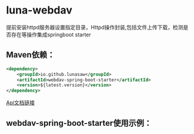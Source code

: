 # luna-webdav

提前安装httpd服务器设置指定目录，Httpd操作封装,包括文件上传下载，检测是否存在等操作集成springboot starter

## Maven依赖：

```xml
<dependency>
    <groupId>io.github.lunasaw</groupId>
    <artifactId>webdav-spring-boot-starter</artifactId>
    <version>${latest.version}</version>
</dependency>
```

[Api文档链接](https://lunasaw.github.io/webdav-spring-boot-starter/api_doc/)

## webdav-spring-boot-starter使用示例：

```text
  

      
```

